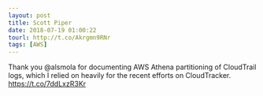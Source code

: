 ```yaml
---
layout: post
title: Scott Piper
date: 2018-07-19 01:00:22
tourl: http://t.co/Akrgmn9RNr
tags: [AWS]
---
```

Thank you @alsmola for documenting AWS Athena partitioning of CloudTrail logs, which I relied on heavily for the recent efforts on CloudTracker. https://t.co/7ddLxzR3Kr